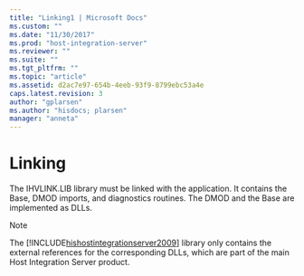 ```yaml
---
title: "Linking1 | Microsoft Docs"
ms.custom: ""
ms.date: "11/30/2017"
ms.prod: "host-integration-server"
ms.reviewer: ""
ms.suite: ""
ms.tgt_pltfrm: ""
ms.topic: "article"
ms.assetid: d2ac7e97-654b-4eeb-93f9-8799ebc53a4e
caps.latest.revision: 3
author: "gplarsen"
ms.author: "hisdocs; plarsen"
manager: "anneta"
---
```

# Linking
The IHVLINK.LIB library must be linked with the application. It contains the Base, DMOD imports, and diagnostics routines. The DMOD and the Base are implemented as DLLs.  
  
> [!NOTE]
>  The [!INCLUDE[hishostintegrationserver2009](../includes/hishostintegrationserver2009-md.md)] library only contains the external references for the corresponding DLLs, which are part of the main Host Integration Server product.